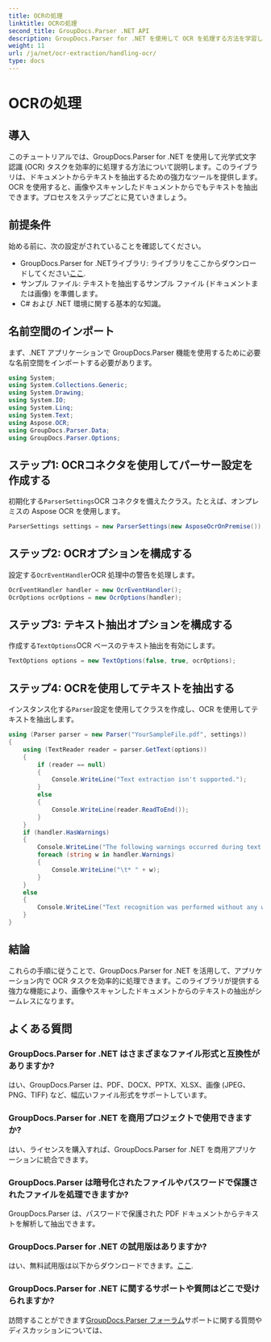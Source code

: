 ```yaml
---
title: OCRの処理
linktitle: OCRの処理
second_title: GroupDocs.Parser .NET API
description: GroupDocs.Parser for .NET を使用して OCR を処理する方法を学習します。画像やスキャンしたドキュメントからテキストを効率的に抽出します。
weight: 11
url: /ja/net/ocr-extraction/handling-ocr/
type: docs
---
```

# OCRの処理

## 導入
このチュートリアルでは、GroupDocs.Parser for .NET を使用して光学式文字認識 (OCR) タスクを効率的に処理する方法について説明します。このライブラリは、ドキュメントからテキストを抽出するための強力なツールを提供します。OCR を使用すると、画像やスキャンしたドキュメントからでもテキストを抽出できます。プロセスをステップごとに見ていきましょう。
## 前提条件
始める前に、次の設定がされていることを確認してください。
- GroupDocs.Parser for .NETライブラリ: ライブラリをここからダウンロードしてください[ここ](https://releases.groupdocs.com/parser/net/).
- サンプル ファイル: テキストを抽出するサンプル ファイル (ドキュメントまたは画像) を準備します。
- C# および .NET 環境に関する基本的な知識。

## 名前空間のインポート
まず、.NET アプリケーションで GroupDocs.Parser 機能を使用するために必要な名前空間をインポートする必要があります。
```csharp
using System;
using System.Collections.Generic;
using System.Drawing;
using System.IO;
using System.Linq;
using System.Text;
using Aspose.OCR;
using GroupDocs.Parser.Data;
using GroupDocs.Parser.Options;
```
## ステップ1: OCRコネクタを使用してパーサー設定を作成する
初期化する`ParserSettings`OCR コネクタを備えたクラス。たとえば、オンプレミスの Aspose OCR を使用します。
```csharp
ParserSettings settings = new ParserSettings(new AsposeOcrOnPremise());
```
## ステップ2: OCRオプションを構成する
設定する`OcrEventHandler`OCR 処理中の警告を処理します。
```csharp
OcrEventHandler handler = new OcrEventHandler();
OcrOptions ocrOptions = new OcrOptions(handler);
```
## ステップ3: テキスト抽出オプションを構成する
作成する`TextOptions`OCR ベースのテキスト抽出を有効にします。
```csharp
TextOptions options = new TextOptions(false, true, ocrOptions);
```
## ステップ4: OCRを使用してテキストを抽出する
インスタンス化する`Parser`設定を使用してクラスを作成し、OCR を使用してテキストを抽出します。
```csharp
using (Parser parser = new Parser("YourSampleFile.pdf", settings))
{
    using (TextReader reader = parser.GetText(options))
    {
        if (reader == null)
        {
            Console.WriteLine("Text extraction isn't supported.");
        }
        else
        {
            Console.WriteLine(reader.ReadToEnd());
        }
    }
    if (handler.HasWarnings)
    {
        Console.WriteLine("The following warnings occurred during text recognition:");
        foreach (string w in handler.Warnings)
        {
            Console.WriteLine("\t* " + w);
        }
    }
    else
    {
        Console.WriteLine("Text recognition was performed without any warnings.");
    }
}
```

## 結論
これらの手順に従うことで、GroupDocs.Parser for .NET を活用して、アプリケーション内で OCR タスクを効率的に処理できます。このライブラリが提供する強力な機能により、画像やスキャンしたドキュメントからのテキストの抽出がシームレスになります。

## よくある質問
### GroupDocs.Parser for .NET はさまざまなファイル形式と互換性がありますか?
はい、GroupDocs.Parser は、PDF、DOCX、PPTX、XLSX、画像 (JPEG、PNG、TIFF) など、幅広いファイル形式をサポートしています。
### GroupDocs.Parser for .NET を商用プロジェクトで使用できますか?
はい、ライセンスを購入すれば、GroupDocs.Parser for .NET を商用アプリケーションに統合できます。
### GroupDocs.Parser は暗号化されたファイルやパスワードで保護されたファイルを処理できますか?
GroupDocs.Parser は、パスワードで保護された PDF ドキュメントからテキストを解析して抽出できます。
### GroupDocs.Parser for .NET の試用版はありますか?
はい、無料試用版は以下からダウンロードできます。[ここ](https://releases.groupdocs.com/).
### GroupDocs.Parser for .NET に関するサポートや質問はどこで受けられますか?
訪問することができます[GroupDocs.Parser フォーラム](https://forum.groupdocs.com/c/parser/17)サポートに関する質問やディスカッションについては、